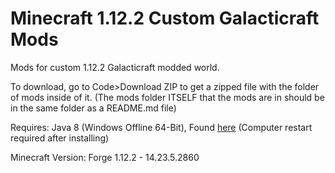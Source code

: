 # Minecraft 1.12.2 Custom Galacticraft Mods

Mods for custom 1.12.2 Galacticraft modded world.

To download, go to Code>Download ZIP to get a zipped file with the folder of mods inside of it. (The mods folder ITSELF that the mods are in should be in the same folder as a README.md file)

Requires: Java 8 (Windows Offline 64-Bit), Found [here](https://www.java.com/en/download/manual.jsp) (Computer restart required after installing)

Minecraft Version: Forge 1.12.2 - 14.23.5.2860
